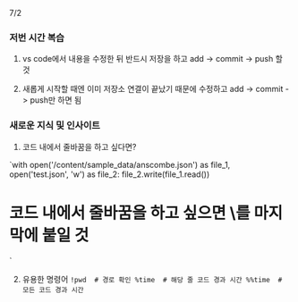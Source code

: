 7/2 

### 저번 시간 복습
1. vs code에서 내용을 수정한 뒤 반드시 저장을 하고 add -> commit -> push 할 것

2. 새롭게 시작할 때엔 이미 저장소 연결이 끝났기 때문에 수정하고 add -> commit -> push만 하면 됨

### 새로운 지식 및 인사이트
1. 코드 내에서 줄바꿈을 하고 싶다면?

`with open('/content/sample_data/anscombe.json') as file_1, \
     open('test.json', 'w') as file_2:
      file_2.write(file_1.read())
# 코드 내에서 줄바꿈을 하고 싶으면 \를 마지막에 붙일 것 
`

2. 유용한 명령어
`!pwd  # 경로 확인
%time  # 해당 줄 코드 경과 시간
%%time  # 모든 코드 경과 시간
`
